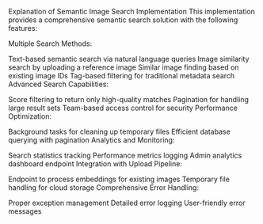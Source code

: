 Explanation of Semantic Image Search Implementation
This implementation provides a comprehensive semantic search solution with the following features:

Multiple Search Methods:

Text-based semantic search via natural language queries
Image similarity search by uploading a reference image
Similar image finding based on existing image IDs
Tag-based filtering for traditional metadata search
Advanced Search Capabilities:

Score filtering to return only high-quality matches
Pagination for handling large result sets
Team-based access control for security
Performance Optimization:

Background tasks for cleaning up temporary files
Efficient database querying with pagination
Analytics and Monitoring:

Search statistics tracking
Performance metrics logging
Admin analytics dashboard endpoint
Integration with Upload Pipeline:

Endpoint to process embeddings for existing images
Temporary file handling for cloud storage
Comprehensive Error Handling:

Proper exception management
Detailed error logging
User-friendly error messages